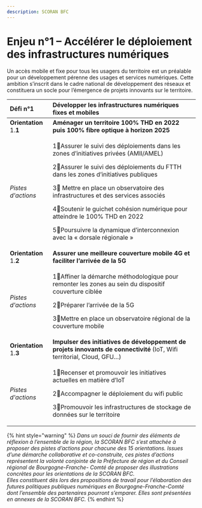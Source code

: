 ```yaml
---
description: SCORAN BFC
---
```


# Enjeu n°1 – Accélérer le déploiement des infrastructures numériques

Un accès mobile et fixe pour tous les usagers du territoire est un préalable pour un développement pérenne des usages et services numériques. Cette ambition s’inscrit dans le cadre national de développement des réseaux et constituera un socle pour l’émergence de projets innovants sur le territoire.

<table>
  <thead>
    <tr>
      <th style="text-align:left">D&#xE9;fi n&#xB0;1</th>
      <th style="text-align:left"><b>D&#xE9;velopper les infrastructures num&#xE9;riques fixes et mobiles</b>
      </th>
    </tr>
  </thead>
  <tbody>
    <tr>
      <td style="text-align:left"><b>Orientation</b> 1.<b>1</b>
      </td>
      <td style="text-align:left"><b>Am&#xE9;nager un territoire 100% THD en 2022 puis 100% fibre optique &#xE0; horizon 2025</b>
      </td>
    </tr>
    <tr>
      <td style="text-align:left"><em>Pistes d&apos;actions</em>
      </td>
      <td style="text-align:left">
        <p>1&#x20E3;Assurer le suivi des d&#xE9;ploiements dans les zones d&#x2019;initiatives
          priv&#xE9;es (AMII/AMEL)</p>
        <p>2&#x20E3;Assurer le suivi des d&#xE9;ploiements du FTTH dans les zones
          d&#x2019;initiatives publiques</p>
        <p>3&#x20E3; Mettre en place un observatoire des infrastructures et des services
          associ&#xE9;s</p>
        <p>4&#x20E3;Soutenir le guichet coh&#xE9;sion num&#xE9;rique pour atteindre
          le 100% THD en 2022</p>
        <p>5&#x20E3;Poursuivre la dynamique d&#x2019;interconnexion avec la &#xAB;&#xA0;dorsale
          r&#xE9;gionale &#xBB;</p>
      </td>
    </tr>
    <tr>
      <td style="text-align:left"><b>Orientation</b> 1.<b>2</b>
      </td>
      <td style="text-align:left"><b>Assurer une meilleure couverture mobile 4G et faciliter l&#x2019;arriv&#xE9;e de la 5G</b>
      </td>
    </tr>
    <tr>
      <td style="text-align:left"><em>Pistes d&apos;actions</em>
      </td>
      <td style="text-align:left">
        <p>1&#x20E3;Affiner la d&#xE9;marche m&#xE9;thodologique pour remonter les
          zones au sein du dispositif couverture cibl&#xE9;e</p>
        <p>2&#x20E3;Pr&#xE9;parer l&#x2019;arriv&#xE9;e de la 5G</p>
        <p>3&#x20E3;Mettre en place un observatoire r&#xE9;gional de la couverture
          mobile</p>
      </td>
    </tr>
    <tr>
      <td style="text-align:left"><b>Orientation</b> 1.<b>3</b>
      </td>
      <td style="text-align:left"><b>Impulser des initiatives de d&#xE9;veloppement de projets innovants de connectivit&#xE9;</b> (IoT,
        Wifi territorial, Cloud, GFU&#x2026;)</td>
    </tr>
    <tr>
      <td style="text-align:left"><em>Pistes d&apos;actions</em>
      </td>
      <td style="text-align:left">
        <p>1&#x20E3;Recenser et promouvoir les initiatives actuelles en mati&#xE8;re
          d&#x2019;IoT</p>
        <p>2&#x20E3;Accompagner le d&#xE9;ploiement du wifi public</p>
        <p>3&#x20E3;Promouvoir les infrastructures de stockage de donn&#xE9;es sur
          le territoire</p>
      </td>
    </tr>
  </tbody>
</table>

{% hint style="warning" %}
_Dans un souci de fournir des éléments de réflexion à l’ensemble de la région, la SCORAN BFC s’est attachée à proposer des pistes d’actions pour chacune des 15 orientations. Issues d’une démarche collaborative et co-construite, ces pistes d’actions représentent la volonté conjointe de la Préfecture de région et du Conseil régional de Bourgogne-Franche- Comté de proposer des illustrations concrètes pour les orientations de la SCORAN BFC.   
Elles constituent dès lors des propositions de travail pour l’élaboration des futures politiques publiques numériques en Bourgogne-Franche-Comté dont l’ensemble des partenaires pourront s’emparer. Elles sont présentées en annexes de la SCORAN BFC._
{% endhint %}

